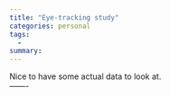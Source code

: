 ```yaml
---
title: "Eye-tracking study"
categories: personal
tags:
  -
summary: 
---
```

<p>Nice to have some actual data to look at.<br />
&#8212;&#8212;-</p>
